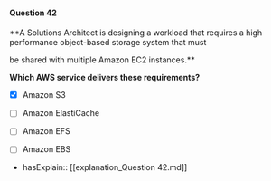 #### Question  42


**A Solutions Architect is designing a workload that requires a high performance object-based storage system that must

be shared with multiple Amazon EC2 instances.**


**Which AWS service delivers these requirements?**


- [x] Amazon S3


- [ ] Amazon ElastiCache


- [ ] Amazon EFS


- [ ] Amazon EBS



- hasExplain:: [[explanation_Question  42.md]]